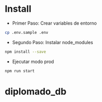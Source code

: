 # Install

- Primer Paso: Crear variables de entorno
```bash
cp .env.sample .env 
```

- Segundo Paso: Instalar node_modules
```bash
npm install --save
```

- Ejecutar modo prod
```bash
npm run start
``` 



# diplomado_db
